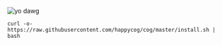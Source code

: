 ![yo dawg](http://cdn.meme.am/instances2/500x/2816632.jpg)

`curl -o- https://raw.githubusercontent.com/happycog/cog/master/install.sh | bash`
